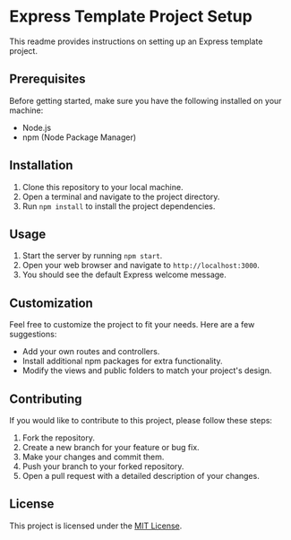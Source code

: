 # Express Template Project Setup

This readme provides instructions on setting up an Express template project.

## Prerequisites

Before getting started, make sure you have the following installed on your machine:

- Node.js
- npm (Node Package Manager)

## Installation

1. Clone this repository to your local machine.
2. Open a terminal and navigate to the project directory.
3. Run `npm install` to install the project dependencies.

## Usage

1. Start the server by running `npm start`.
2. Open your web browser and navigate to `http://localhost:3000`.
3. You should see the default Express welcome message.

## Customization

Feel free to customize the project to fit your needs. Here are a few suggestions:

- Add your own routes and controllers.
- Install additional npm packages for extra functionality.
- Modify the views and public folders to match your project's design.

## Contributing

If you would like to contribute to this project, please follow these steps:

1. Fork the repository.
2. Create a new branch for your feature or bug fix.
3. Make your changes and commit them.
4. Push your branch to your forked repository.
5. Open a pull request with a detailed description of your changes.

## License

This project is licensed under the [MIT License](LICENSE).
